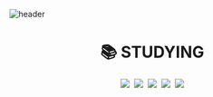 ![header](https://capsule-render.vercel.app/api?type=waving&color=timeGradient&height=250&section=header&text=my%20github&fontSize=90)

<div align=center><h1>📚 STUDYING</h1></div>

<div align=center> 

<img src="https://img.shields.io/badge/Node.js-339933?style=flat-square&logo=Node.js&logoColor=white"/>&nbsp;
<img src="https://img.shields.io/badge/java-007396?style=for-the-badge&logo=java&logoColor=white">&nbsp;
<img src="https://img.shields.io/badge/Go-00ADD8?style=for-the-badge&logo=Go&logoColor=white">&nbsp;
<img src="https://img.shields.io/badge/python-3776AB?style=for-the-badge&logo=python&logoColor=white">&nbsp;
<img src="https://img.shields.io/badge/amazonaws-232F3E?style=for-the-badge&logo=amazonaws&logoColor=white">

  </div>
